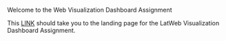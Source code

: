 Welcome to the Web Visualization Dashboard Assignment

This [LINK](https://warteng.github.io/Latitude_hw/index.html) should take you to the landing page for the LatWeb Visualization Dashboard Assignment.

